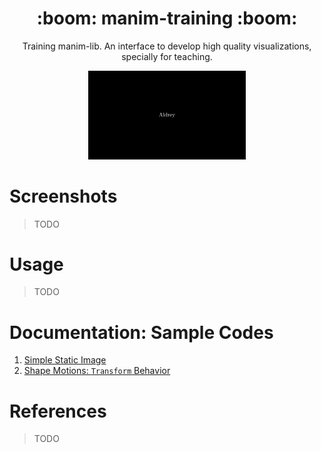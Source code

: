 <h1 align='center'>:boom: manim-training :boom:</h1>

<p align='center'> Training manim-lib. An interface to develop high quality visualizations, specially for teaching.</p>
<p align='center'><img src="/previews/rotation.gif" width="50%"/> </p>


# Screenshots 


> TODO

# Usage

> TODO

# Documentation: Sample Codes

1. [Simple Static Image](https://github.com/aguiarandre/manim-training/blob/master/docs/static_text.md)
1. [Shape Motions: `Transform` Behavior](https://github.com/aguiarandre/manim-training/blob/master/docs/shape_motions.md)


# References

> TODO
